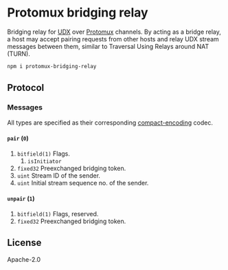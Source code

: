 # Protomux bridging relay

Bridging relay for [UDX](https://github.com/holepunchto/udx-native) over [Protomux](https://github.com/mafintosh/protomux) channels. By acting as a bridge relay, a host may accept pairing requests from other hosts and relay UDX stream messages between them, similar to Traversal Using Relays around NAT (TURN).

```sh
npm i protomux-bridging-relay
```

## Protocol

### Messages

All types are specified as their corresponding [compact-encoding](https://github.com/compact-encoding) codec.

#### `pair` (`0`)

1.  `bitfield(1)` Flags.
    1. `isInitiator`
2.  `fixed32` Preexchanged bridging token.
3.  `uint` Stream ID of the sender.
4.  `uint` Initial stream sequence no. of the sender.

#### `unpair` (`1`)

1.  `bitfield(1)` Flags, reserved.
2.  `fixed32` Preexchanged bridging token.

## License

Apache-2.0
